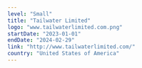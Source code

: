 ```yaml
---
level: "Small"
title: "Tailwater Limited"
logo: "www.tailwaterlimited.com.png"
startDate: "2023-01-01"
endDate: "2024-02-29"
link: "http://www.tailwaterlimited.com/"
country: "United States of America"
---
```

